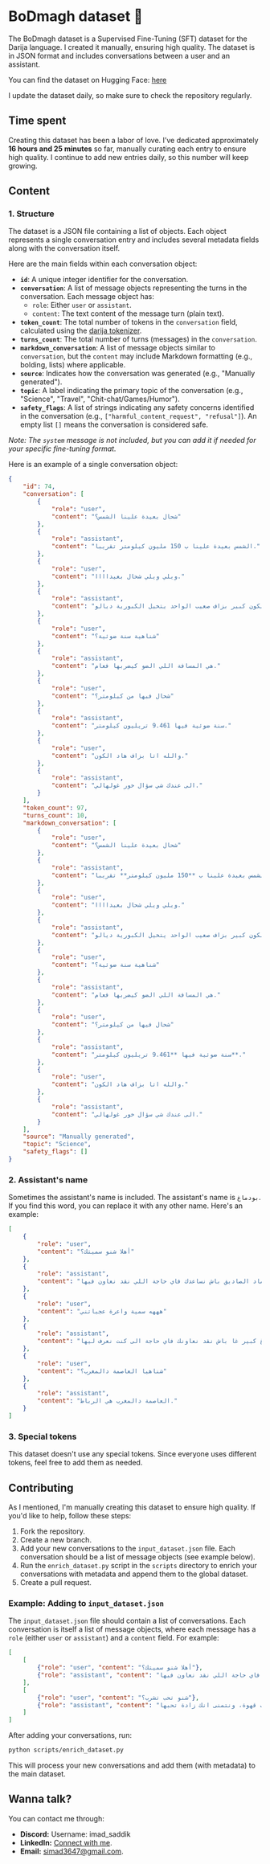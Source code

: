 # BoDmagh dataset 🧠

The BoDmagh dataset is a Supervised Fine-Tuning (SFT) dataset for the Darija language. I created it manually, ensuring high quality. The dataset is in JSON format and includes conversations between a user and an assistant.

You can find the dataset on Hugging Face: [here](https://huggingface.co/datasets/ImadSaddik/BoDmaghDataset)

I update the dataset daily, so make sure to check the repository regularly.

## Time spent  

Creating this dataset has been a labor of love. I’ve dedicated approximately **16 hours and 25 minutes** so far, manually curating each entry to ensure high quality. I continue to add new entries daily, so this number will keep growing.

## Content

### 1. Structure

The dataset is a JSON file containing a list of objects. Each object represents a single conversation entry and includes several metadata fields along with the conversation itself.

Here are the main fields within each conversation object:

* **`id`**: A unique integer identifier for the conversation.
* **`conversation`**: A list of message objects representing the turns in the conversation. Each message object has:
  * `role`: Either `user` or `assistant`.
  * `content`: The text content of the message turn (plain text).
* **`token_count`**: The total number of tokens in the `conversation` field, calculated using the [darija tokenizer](https://github.com/ImadSaddik/DarijaTokenizers).
* **`turns_count`**: The total number of turns (messages) in the `conversation`.
* **`markdown_conversation`**: A list of message objects similar to `conversation`, but the `content` may include Markdown formatting (e.g., bolding, lists) where applicable.
* **`source`**: Indicates how the conversation was generated (e.g., "Manually generated").
* **`topic`**: A label indicating the primary topic of the conversation (e.g., "Science", "Travel", "Chit-chat/Games/Humor").
* **`safety_flags`**: A list of strings indicating any safety concerns identified in the conversation (e.g., `["harmful_content_request", "refusal"]`). An empty list `[]` means the conversation is considered safe.

*Note: The `system` message is not included, but you can add it if needed for your specific fine-tuning format.*

Here is an example of a single conversation object:

```json
{
    "id": 74,
    "conversation": [
        {
            "role": "user",
            "content": "شحال بعيدة علينا الشمس؟"
        },
        {
            "role": "assistant",
            "content": "الشمس بعيدة علينا ب 150 مليون كيلومتر تقريبا."
        },
        {
            "role": "user",
            "content": "ويلي ويلي شحال بعيداااا."
        },
        {
            "role": "assistant",
            "content": "واييه راه هاد الكون كبير بزاف صعيب الواحد يتخيل الكبورية ديالو."
        },
        {
            "role": "user",
            "content": "شناهية سنة ضوئية؟"
        },
        {
            "role": "assistant",
            "content": "هي المسافة اللي الضو كيضربها فعام."
        },
        {
            "role": "user",
            "content": "شحال فيها من كيلومتر؟"
        },
        {
            "role": "assistant",
            "content": "سنة ضوئية فيها 9.461 تريليون كيلومتر."
        },
        {
            "role": "user",
            "content": "والله اتا بزاف هاد الكون."
        },
        {
            "role": "assistant",
            "content": "الى عندك شي سؤال خور غولهالي."
        }
    ],
    "token_count": 97,
    "turns_count": 10,
    "markdown_conversation": [
        {
            "role": "user",
            "content": "شحال بعيدة علينا الشمس؟"
        },
        {
            "role": "assistant",
            "content": "الشمس بعيدة علينا ب **150 مليون كيلومتر** تقريبا."
        },
        {
            "role": "user",
            "content": "ويلي ويلي شحال بعيداااا."
        },
        {
            "role": "assistant",
            "content": "واييه راه هاد الكون كبير بزاف صعيب الواحد يتخيل الكبورية ديالو."
        },
        {
            "role": "user",
            "content": "شناهية سنة ضوئية؟"
        },
        {
            "role": "assistant",
            "content": "هي المسافة اللي الضو كيضربها فعام."
        },
        {
            "role": "user",
            "content": "شحال فيها من كيلومتر؟"
        },
        {
            "role": "assistant",
            "content": "سنة ضوئية فيها **9.461 تريليون كيلومتر**."
        },
        {
            "role": "user",
            "content": "والله اتا بزاف هاد الكون."
        },
        {
            "role": "assistant",
            "content": "الى عندك شي سؤال خور غولهالي."
        }
    ],
    "source": "Manually generated",
    "topic": "Science",
    "safety_flags": []
}
```

### 2. Assistant's name

Sometimes the assistant's name is included. The assistant's name is `بودماغ`. If you find this word, you can replace it with any other name. Here's an example:

```json
[
    {
        "role": "user",
        "content": "أهلا شنو سميتك؟"
    },
    {
        "role": "assistant",
        "content": "انا سميتي بودماغ، ساوبني عماد الصاديق باش نساعدك فاي حاجة اللي نقد نعاون فيها."
    },
    {
        "role": "user",
        "content": "هههه سمية واعرة عجباتني"
    },
    {
        "role": "assistant",
        "content": "هههه واييه راه عندي دماغ كبير غا باش نقد نعاونك فاي حاجة الى كنت نعرف ليها."
    },
    {
        "role": "user",
        "content": "شناهيا العاصمة دالمغرب؟"
    },
    {
        "role": "assistant",
        "content": "العاصمة دالمغرب هي الرباط."
    }
]
```

### 3. Special tokens

This dataset doesn't use any special tokens. Since everyone uses different tokens, feel free to add them as needed.

## Contributing

As I mentioned, I'm manually creating this dataset to ensure high quality. If you'd like to help, follow these steps:

1. Fork the repository.
2. Create a new branch.
3. Add your new conversations to the `input_dataset.json` file. Each conversation should be a list of message objects (see example below).
4. Run the `enrich_dataset.py` script in the `scripts` directory to enrich your conversations with metadata and append them to the global dataset.
5. Create a pull request.

### Example: Adding to `input_dataset.json`

The `input_dataset.json` file should contain a list of conversations. Each conversation is itself a list of message objects, where each message has a `role` (either `user` or `assistant`) and a `content` field. For example:

```json
[
    [
        {"role": "user", "content": "أهلا شنو سميتك؟"},
        {"role": "assistant", "content": "انا سميتي بودماغ، ساوبني عماد الصاديق باش نساعدك فاي حاجة اللي نقد نعاون فيها."}
    ],
    [
        {"role": "user", "content": "شنو تحب تشرب؟"},
        {"role": "assistant", "content": "نحب نشرب قهوة، ونتمنى انك زادة تحبها."}
    ]
]
```

After adding your conversations, run:

```bash
python scripts/enrich_dataset.py
```

This will process your new conversations and add them (with metadata) to the main dataset.

## Wanna talk?

You can contact me through:

* **Discord:** Username: imad_saddik
* **LinkedIn:** [Connect with me](https://www.linkedin.com/in/imadsaddik/).
* **Email:** [simad3647@gmail.com](mailto:simad3647@gmail.com).
